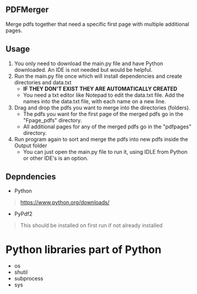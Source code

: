 ## PDFMerger
Merge pdfs together that need a specific first page with multiple additional pages.

## Usage
1. You only need to download the main.py file and have Python downloaded. An IDE is not needed but would be helpful.
2. Run the main.py file once which will install dependencies and create directories and data.txt
   - **IF THEY DON'T EXIST THEY ARE AUTOMATICALLY CREATED**
   -  You need a txt editor like Notepad to edit the data.txt file. Add the names into the data.txt file, with each name on a new line.
3. Drag and drop the pdfs you want to merge into the directories (folders).
   - The pdfs you want for the first page of the merged pdfs go in the "Fpage_pdfs" directory.
   - All additional pages for any of the merged pdfs go in the "pdfpages" directory.
4. Run program again to sort and merge the pdfs into new pdfs inside the Output folder
   - You can just open the main.py file to run it, using IDLE from Python or other IDE's is an option.

## Depndencies
- Python
> https://www.python.org/downloads/
- PyPdf2
> This should be installed on first run if not already installed

# Python libraries part of Python
- os
- shutil
- subprocess
- sys
